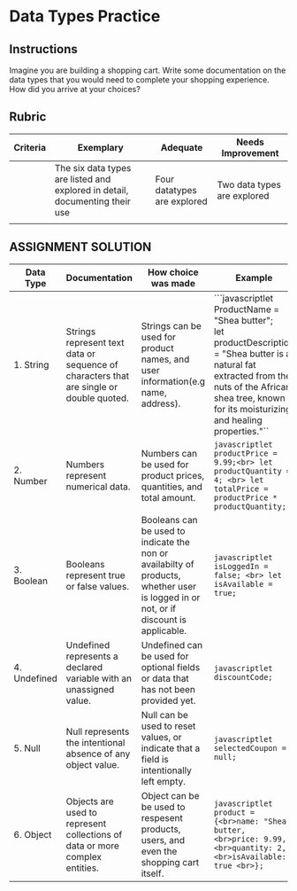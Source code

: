 # Data Types Practice

## Instructions

Imagine you are building a shopping cart. Write some documentation on the data types that you would need to complete your shopping experience. How did you arrive at your choices?

## Rubric

Criteria | Exemplary | Adequate | Needs Improvement
--- | --- | --- | -- |
||The six data types are listed and explored in detail, documenting their use|Four datatypes are explored|Two data types are explored|
| | | |

## ASSIGNMENT SOLUTION

Data Type | Documentation | How choice was made | Example |
--- | ---| --- | --- |
| 1. String | Strings represent text data or sequence of characters that are single or double quoted. | Strings can be used for product names, and user information(e.g name, address). | ```javascriptlet ProductName = "Shea butter"; <br> let productDescription = "Shea butter is a natural fat extracted from the nuts of the African shea tree, known for its moisturizing and healing properties."``|
| 2. Number | Numbers represent numerical data. | Numbers can be used for product prices, quantities, and total amount. | ```javascriptlet productPrice = 9.99;<br> let productQuantity = 4; <br> let totalPrice = productPrice * productQuantity;``` |
| 3. Boolean | Booleans represent true or false values. | Booleans can be used to indicate the non or availabilty of products, whether user is logged in or not, or if discount is applicable. | ```javascriptlet isLoggedIn = false; <br> let isAvailable = true;``` |
| 4. Undefined | Undefined represents a declared variable with an unassigned value. | Undefined can be used for optional fields or data that has not been provided yet. | ```javascriptlet discountCode;``` |
| 5. Null | Null represents the intentional absence of any object value. | Null can be used to reset values, or indicate that a field is intentionally left empty. | ```javascriptlet selectedCoupon = null;``` |
| 6. Object | Objects are used to represent collections of data or more complex entities. | Object can be be used to respesent products, users, and even the shopping cart itself. | ```javascriptlet product = {<br>name: "Shea butter, <br>price: 9.99, <br>quantity: 2, <br>isAvailable: true <br>};``` |